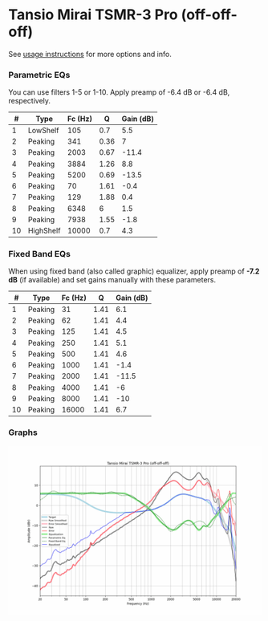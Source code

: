 # Tansio Mirai TSMR-3 Pro (off-off-off)
See [usage instructions](https://github.com/jaakkopasanen/AutoEq#usage) for more options and info.

### Parametric EQs
You can use filters 1-5 or 1-10. Apply preamp of -6.4 dB or -6.4 dB, respectively.

|   # | Type      |   Fc (Hz) |    Q |   Gain (dB) |
|-----|-----------|-----------|------|-------------|
|   1 | LowShelf  |       105 | 0.7  |         5.5 |
|   2 | Peaking   |       341 | 0.36 |         7   |
|   3 | Peaking   |      2003 | 0.67 |       -11.4 |
|   4 | Peaking   |      3884 | 1.26 |         8.8 |
|   5 | Peaking   |      5200 | 0.69 |       -13.5 |
|   6 | Peaking   |        70 | 1.61 |        -0.4 |
|   7 | Peaking   |       129 | 1.88 |         0.4 |
|   8 | Peaking   |      6348 | 6    |         1.5 |
|   9 | Peaking   |      7938 | 1.55 |        -1.8 |
|  10 | HighShelf |     10000 | 0.7  |         4.3 |

### Fixed Band EQs
When using fixed band (also called graphic) equalizer, apply preamp of **-7.2 dB** (if available) and set gains manually with these parameters.

|   # | Type    |   Fc (Hz) |    Q |   Gain (dB) |
|-----|---------|-----------|------|-------------|
|   1 | Peaking |        31 | 1.41 |         6.1 |
|   2 | Peaking |        62 | 1.41 |         4.4 |
|   3 | Peaking |       125 | 1.41 |         4.5 |
|   4 | Peaking |       250 | 1.41 |         5.1 |
|   5 | Peaking |       500 | 1.41 |         4.6 |
|   6 | Peaking |      1000 | 1.41 |        -1.4 |
|   7 | Peaking |      2000 | 1.41 |       -11.5 |
|   8 | Peaking |      4000 | 1.41 |        -6   |
|   9 | Peaking |      8000 | 1.41 |       -10   |
|  10 | Peaking |     16000 | 1.41 |         6.7 |

### Graphs
![](./Tansio%20Mirai%20TSMR-3%20Pro%20(off-off-off).png)
